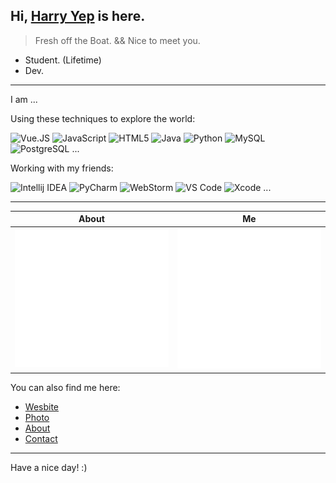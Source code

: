 <head>
  <link rel="stylesheet" href="https://cdn.jsdelivr.net/npm/@fortawesome/fontawesome-free/css/all.min.css">
</head>


## Hi, [Harry Yep](https://www.harrly.com) is here.

> Fresh off the Boat. && Nice to meet you.

- Student. (Lifetime)
- Dev.

---

I am ...

Using these techniques to explore the world:

![Vue.JS](https://img.shields.io/badge/-Vue.js-35495c?&style=flat-square&logo=vue.js&logoColor=default)
![JavaScript](https://img.shields.io/badge/-JavaScript-black?style=flat-square&logo=JavaScript&logoColor=default)
![HTML5](https://img.shields.io/badge/-HTML5-E34F26?style=flat-square&logo=HTML5&logoColor=white)
![Java](https://img.shields.io/badge/-Java-007396?style=flat-square&logo=Java&logoColor=white)
![Python](https://img.shields.io/badge/-Python-375A81?style=flat-square&logo=Python&logoColor=default)
![MySQL](https://img.shields.io/badge/-MySQL-4479A1?style=flat-square&logo=MySQL&logoColor=white)
![PostgreSQL](https://img.shields.io/badge/-PostgreSQL-29597F?style=flat-square&logo=PostgreSQL&logoColor=default)
...

Working with my friends:

![Intellij IDEA](https://img.shields.io/badge/-Intellij%20IDEA-red?style=flat-square&logo=Intellij%20Idea&logoColor=default)
![PyCharm](https://img.shields.io/badge/-PyCharm-375A81?style=flat-square&logo=PyCharm&logoColor=default)
![WebStorm](https://img.shields.io/badge/-WebStorm-51A5DD?style=flat-square&logo=Webstorm&logoColor=default)
![VS Code](https://img.shields.io/badge/-VS%20Code-007ACC?style=flat-square&logo=Visual%20Studio%20Code&logoColor=white)
![Xcode](https://img.shields.io/badge/-Xcode-1575F9?style=flat-square&logo=Xcode&logoColor=white)
...

---

| About | Me |
| - | - |
| ![Metrics](./img/metrics/metrics.svg) | ![Metrics](./img/metrics/metrics.additional.svg) |

You can also find me here:

- [Wesbite](https://www.harrly.com)
- [Photo](https://photo.harrly.com)
- [About](https://blog.harrly.com/about)
- [Contact](mailto:hi@harrly.com)

---

Have a nice day! :)
